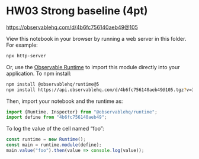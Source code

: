 # HW03 Strong baseline (4pt)

https://observablehq.com/d/4b6fc756140aeb49@105

View this notebook in your browser by running a web server in this folder. For
example:

~~~sh
npx http-server
~~~

Or, use the [Observable Runtime](https://github.com/observablehq/runtime) to
import this module directly into your application. To npm install:

~~~sh
npm install @observablehq/runtime@5
npm install https://api.observablehq.com/d/4b6fc756140aeb49@105.tgz?v=3
~~~

Then, import your notebook and the runtime as:

~~~js
import {Runtime, Inspector} from "@observablehq/runtime";
import define from "4b6fc756140aeb49";
~~~

To log the value of the cell named “foo”:

~~~js
const runtime = new Runtime();
const main = runtime.module(define);
main.value("foo").then(value => console.log(value));
~~~
